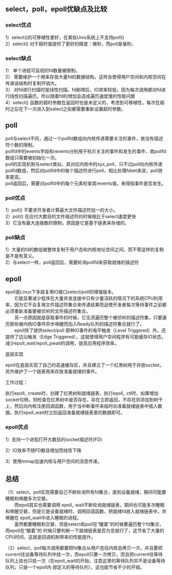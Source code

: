 ## select，poll，epoll优缺点及比较

### select优点

1）select\(\)的可移植性更好，在某些Unix系统上不支持poll\(\)   
2）select\(\) 对于超时值提供了更好的精度：微秒，而poll是毫秒。

### select缺点

1） 单个进程可监视的fd数量被限制。   
2） 需要维护一个用来存放大量fd的数据结构，这样会使得用户空间和内核空间在传递该结构时复制开销大。   
3） 对fd进行扫描时是线性扫描。fd剧增后，IO效率较低，因为每次调用都对fd进行线性扫描遍历，所以随着fd的增加会造成遍历速度慢的性能问题   
4）select\(\) 函数的超时参数在返回时也是未定义的，考虑到可移植性，每次在超时之后在下一次进入到select之前都需要重新设置超时参数。

## poll

poll与select不同，通过一个pollfd数组向内核传递需要关注的事件，故没有描述符个数的限制，　   
pollfd中的events字段和revents分别用于标示关注的事件和发生的事件，故pollfd数组只需要被初始化一次。   
poll的实现机制与select类似，其对应内核中的sys\_poll，只不过poll向内核传递pollfd数组，然后对pollfd中的每个描述符进行poll，相比处理fdset来说，poll效率更高。　   
poll返回后，需要对pollfd中的每个元素检查其revents值，来得指事件是否发生。

### poll优点

1）poll\(\) 不要求开发者计算最大文件描述符加一的大小。   
2）poll\(\) 在应付大数目的文件描述符的时候相比于select速度更快   
3）它没有最大连接数的限制，原因是它是基于链表来存储的。

### poll缺点

1）大量的fd的数组被整体复制于用户态和内核地址空间之间，而不管这样的复制是不是有意义。   
2）与select一样，poll返回后，需要轮询pollfd来获取就绪的描述符

## epoll

epoll是Linux下多路复用IO接口select/poll的增强版本。   
　　它能显著减少程序在大量并发连接中只有少量活跃的情况下的系统CPU利用率，因为它不会复用文件描述符集合来传递结果而迫使开发者每次等待事件之前都必须重新准备要被侦听的文件描述符集合。   
　　另一点原因就是获取事件的时候，它无须遍历整个被侦听的描述符集，只要遍历那些被内核IO事件异步唤醒而加入Ready队列的描述符集合就行了。   
　　epoll除了提供select/poll 那种IO事件的电平触发（Level Triggered）外，还提供了边沿触发（Edge Triggered），这就使得用户空间程序有可能缓存IO状态，减少epoll\_wait/epoll\_pwait的调用，提高应用程序效率。

底层实现

epoll在底层实现了自己的高速缓存区，并且建立了一个红黑树用于存放socket，另外维护了一个链表用来存放准备就绪的事件。

工作过程：

执行epoll_ create时，创建了红黑树和就绪链表，执行epoll_ ctl时，如果增加socket句柄，则检查在红黑树中是否存在，存在立即返回，不存在则添加到树干上，然后向内核注册回调函数，用于当中断事件来临时向准备就绪链表中插入数据。执行epoll\_wait时立刻返回准备就绪链表里的数据即可。

### epoll优点

1）支持一个进程打开大数目的socket描述符\(FD\)

2）IO效率不随FD数目增加而线性下降

3）使用mmap加速内核与用户空间的消息传递。

## 总结

（1）select，poll实现需要自己不断轮询所有fd集合，直到设备就绪，期间可能要睡眠和唤醒多次交替。   
　　而epoll其实也需要调用 epoll\_ wait不断轮询就绪链表，期间也可能多次睡眠和唤醒交替，但是它是设备就绪时，调用回调函数，把就绪fd放入就绪链表中，并唤醒在 epoll\_wait中进入睡眠的进程。　   
　　虽然都要睡眠和交替，但是select和poll在“醒着”的时候要遍历整个fd集合，而epoll在“醒着”的 时候只要判断一下就绪链表是否为空就行了，这节省了大量的CPU时间，这就是回调机制带来的性能提升。

（2）select，poll每次调用都要把fd集合从用户态往内核态拷贝一次，并且要把current往设备等待队列中挂一次，而epoll只要一次拷贝，而且把current往等待队列上挂也只挂一次（在epoll\_wait的开始，注意这里的等待队列并不是设备等待队列，只是一个epoll内 部定义的等待队列），这也能节省不少的开销。

